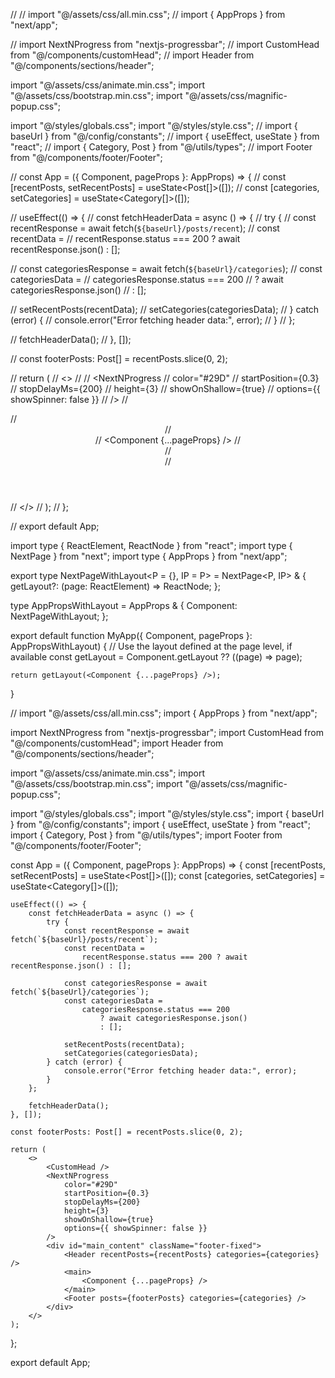 // // import "@/assets/css/all.min.css";
// import { AppProps } from "next/app";

// import NextNProgress from "nextjs-progressbar";
// import CustomHead from "@/components/customHead";
// import Header from "@/components/sections/header";

import "@/assets/css/animate.min.css";
import "@/assets/css/bootstrap.min.css";
import "@/assets/css/magnific-popup.css";

import "@/styles/globals.css";
import "@/styles/style.css";
// import { baseUrl } from "@/config/constants";
// import { useEffect, useState } from "react";
// import { Category, Post } from "@/utils/types";
// import Footer from "@/components/footer/Footer";

// const App = ({ Component, pageProps }: AppProps) => {
// const [recentPosts, setRecentPosts] = useState<Post[]>([]);
// const [categories, setCategories] = useState<Category[]>([]);

// useEffect(() => {
// const fetchHeaderData = async () => {
// try {
// const recentResponse = await fetch(`${baseUrl}/posts/recent`);
// const recentData =
// recentResponse.status === 200 ? await recentResponse.json() : [];

// const categoriesResponse = await fetch(`${baseUrl}/categories`);
// const categoriesData =
// categoriesResponse.status === 200
// ? await categoriesResponse.json()
// : [];

// setRecentPosts(recentData);
// setCategories(categoriesData);
// } catch (error) {
// console.error("Error fetching header data:", error);
// }
// };

// fetchHeaderData();
// }, []);

// const footerPosts: Post[] = recentPosts.slice(0, 2);

// return (
// <>
// <CustomHead />
// <NextNProgress
// color="#29D"
// startPosition={0.3}
// stopDelayMs={200}
// height={3}
// showOnShallow={true}
// options={{ showSpinner: false }}
// />
// <div id="main_content" className="footer-fixed">
// <Header recentPosts={recentPosts} categories={categories} />
// <main>
// <Component {...pageProps} />
// </main>
// <Footer posts={footerPosts} categories={categories} />
// </div>
// </>
// );
// };

// export default App;

import type { ReactElement, ReactNode } from "react";
import type { NextPage } from "next";
import type { AppProps } from "next/app";

export type NextPageWithLayout<P = {}, IP = P> = NextPage<P, IP> & {
getLayout?: (page: ReactElement) => ReactNode;
};

type AppPropsWithLayout = AppProps & {
Component: NextPageWithLayout;
};

export default function MyApp({ Component, pageProps }: AppPropsWithLayout) {
// Use the layout defined at the page level, if available
const getLayout = Component.getLayout ?? ((page) => page);

    return getLayout(<Component {...pageProps} />);

}

// import "@/assets/css/all.min.css";
import { AppProps } from "next/app";

import NextNProgress from "nextjs-progressbar";
import CustomHead from "@/components/customHead";
import Header from "@/components/sections/header";

import "@/assets/css/animate.min.css";
import "@/assets/css/bootstrap.min.css";
import "@/assets/css/magnific-popup.css";

import "@/styles/globals.css";
import "@/styles/style.css";
import { baseUrl } from "@/config/constants";
import { useEffect, useState } from "react";
import { Category, Post } from "@/utils/types";
import Footer from "@/components/footer/Footer";

const App = ({ Component, pageProps }: AppProps) => {
const [recentPosts, setRecentPosts] = useState<Post[]>([]);
const [categories, setCategories] = useState<Category[]>([]);

    useEffect(() => {
    	const fetchHeaderData = async () => {
    		try {
    			const recentResponse = await fetch(`${baseUrl}/posts/recent`);
    			const recentData =
    				recentResponse.status === 200 ? await recentResponse.json() : [];

    			const categoriesResponse = await fetch(`${baseUrl}/categories`);
    			const categoriesData =
    				categoriesResponse.status === 200
    					? await categoriesResponse.json()
    					: [];

    			setRecentPosts(recentData);
    			setCategories(categoriesData);
    		} catch (error) {
    			console.error("Error fetching header data:", error);
    		}
    	};

    	fetchHeaderData();
    }, []);

    const footerPosts: Post[] = recentPosts.slice(0, 2);

    return (
    	<>
    		<CustomHead />
    		<NextNProgress
    			color="#29D"
    			startPosition={0.3}
    			stopDelayMs={200}
    			height={3}
    			showOnShallow={true}
    			options={{ showSpinner: false }}
    		/>
    		<div id="main_content" className="footer-fixed">
    			<Header recentPosts={recentPosts} categories={categories} />
    			<main>
    				<Component {...pageProps} />
    			</main>
    			<Footer posts={footerPosts} categories={categories} />
    		</div>
    	</>
    );

};

export default App;
